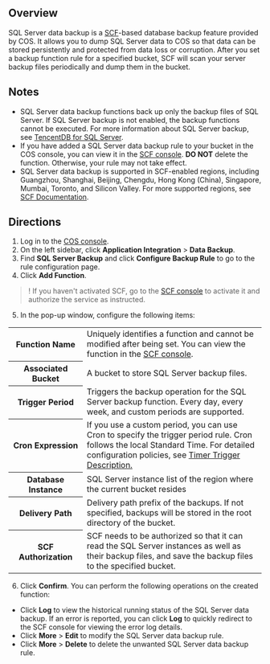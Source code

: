 ## Overview

SQL Server data backup is a [SCF](https://intl.cloud.tencent.com/document/product/583)-based database backup feature provided by COS. It allows you to dump SQL Server data to COS so that data can be stored persistently and protected from data loss or corruption. After you set a backup function rule for a specified bucket, SCF will scan your server backup files periodically and dump them in the bucket.

## Notes

- SQL Server data backup functions back up only the backup files of SQL Server. If SQL Server backup is not enabled, the backup functions cannot be executed. For more information about SQL Server backup, see [TencentDB for SQL Server](https://cloud.tencent.com/document/product/238/43296).
- If you have added a SQL Server data backup rule to your bucket in the COS console, you can view it in the [SCF console](https://console.cloud.tencent.com/scf/list?rid=1&ns=default). **DO NOT** delete the function. Otherwise, your rule may not take effect.
- SQL Server data backup is supported in SCF-enabled regions, including Guangzhou, Shanghai, Beijing, Chengdu, Hong Kong (China), Singapore, Mumbai, Toronto, and Silicon Valley. For more supported regions, see [SCF Documentation](https://intl.cloud.tencent.com/document/product/583).

## Directions

1. Log in to the [COS console](https://console.cloud.tencent.com/cos5).
2. On the left sidebar, click **Application Integration** > **Data Backup**.
3. Find **SQL Server Backup** and click **Configure Backup Rule** to go to the rule configuration page.
4. Click **Add Function**.
>! If you haven't activated SCF, go to the [SCF console](https://console.cloud.tencent.com/scf) to activate it and authorize the service as instructed.
>
5. In the pop-up window, configure the following items:
<table>
   <tr>
      <th><b>Function Name</b></td>
      <td>Uniquely identifies a function and cannot be modified after being set. You can view the function in the <a href="https://console.cloud.tencent.com/scf/list?rid=1&ns=default">SCF console</a>.</td>
   <tr>
     <th><b>Associated Bucket</b></td>
      <td> A bucket to store SQL Server backup files.</td>
         </tr>
<th>Trigger Period</b></td>
      <td>Triggers the backup operation for the SQL Server backup function. Every day, every week, and custom periods are supported.</td>
   <tr>
      <th nowrap="nowrap"><b>Cron Expression</b></td>
      <td>If you use a custom period, you can use Cron to specify the trigger period rule. Cron follows the local Standard Time. For detailed configuration policies, see <a href="https://intl.cloud.tencent.com/document/product/583/9708">Timer Trigger Description.</a> </td>
   <tr>
   <th><b>Database Instance</b></td>
      <td>SQL Server instance list of the region where the current bucket resides</td>
   <tr>
      <th><b>Delivery Path</b></td>
      <td>Delivery path prefix of the backups. If not specified, backups will be stored in the root directory of the bucket.</td>
   <tr>
      <th><b>SCF Authorization</b></td>
      <td>SCF needs to be authorized so that it can read the SQL Server instances as well as their backup files, and save the backup files to the specified bucket.</td>
         </tr>
</table>

6. Click **Confirm**.
You can perform the following operations on the created function:
 - Click **Log** to view the historical running status of the SQL Server data backup. If an error is reported, you can click **Log** to quickly redirect to the SCF console for viewing the error log details.
 - Click **More** > **Edit** to modify the SQL Server data backup rule.
 - Click **More** > **Delete** to delete the unwanted SQL Server data backup rule.
